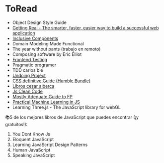# ToRead

- Object Design Style Guide
- [Getting Real - The smarter, faster, easier way to build a successful web application](https://basecamp.com/books/getting-real)
- [Inclusive Components](http://book.inclusive-components.design/)
- Domain Modeling Made Functional
- The year without pants (trabajo en remoto)
- Composing software by Eric Elliot
- [Frontend Testing](https://frontend-testing.org/)
- Pragmatic programer
- TDD carlos ble
- [Undoing Project](https://www.amazon.com/Undoing-Project-Friendship-Changed-Minds/dp/0393254593)
- [CSS definitive Guide (Humble Bundle)](https://www.humblebundle.com/downloads?key=PZCfvsDtAtwXsCcY)
- [Libros cesar alberca](https://twitter.com/cesalberca/status/1261271362326466561)
- [Js Clean Code](https://softwarecrafters.io/cleancode-solid-testing-js)
- [Mostly Adequate Guide to FP](https://github.com/MostlyAdequate/mostly-adequate-guide)
- [Practical Machine Learning in JS](https://g.co/kgs/ZWkWdn)
- Learning Three.js - The JavaScript library for webGL

📚5 de los mejores libros de JavaScript que puedes encontrar (¡y gratuitos!):

1. You Dont Know Js
2. Eloquent JavaScript
3. Learning JavaScript Design Patterns
4. Human JavaScript
5. Speaking JavaScript
